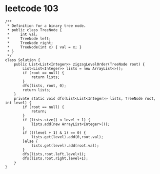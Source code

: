 # leetcode 103
    /**
     * Definition for a binary tree node.
     * public class TreeNode {
     *     int val;
     *     TreeNode left;
     *     TreeNode right;
     *     TreeNode(int x) { val = x; }
     * }
     */
    class Solution {
        public List<List<Integer>> zigzagLevelOrder(TreeNode root) {
            List<List<Integer>> lists = new ArrayList<>();
            if (root == null) {
                return lists;
            }
            dfs(lists, root, 0);
            return lists;
        }
        private static void dfs(List<List<Integer>> lists, TreeNode root, int level) {
            if (root == null) {
                return;
            }
            if (lists.size() < level + 1) {
                lists.add(new ArrayList<Integer>());
            }
            if (((level + 1) & 1) == 0) {
                lists.get(level).add(0,root.val);
            }else {
                lists.get(level).add(root.val);
            }
            dfs(lists,root.left,level+1);
            dfs(lists,root.right,level+1);
        }
    }
